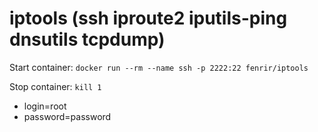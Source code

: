 # iptools (ssh iproute2 iputils-ping dnsutils tcpdump)

Start container: `docker run --rm --name ssh -p 2222:22 fenrir/iptools`

Stop container: `kill 1`

 - login=root
 - password=password
